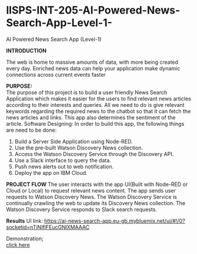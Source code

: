 # llSPS-INT-205-AI-Powered-News-Search-App-Level-1-
AI Powered News Search App (Level-1)

**INTRODUCTION**

The web is home to massive amounts of data, with more being created every day.
Enriched news data can help your application make dynamic connections across current events faster

 **PURPOSE:**  
The purpose of this project is to build a user friendly News Search Application which makes it easier for the users to find relevant news articles according to their interests and queries. All we need to do is give relevant keywords regarding the required news to the chatbot so that it can fetch the news articles and links.  This app also determines the sentiment of the article.
Software Designing:
In order to build this app, the following things are need to be done:
1. Build a Server Side Application using Node-RED.
2. Use the pre-built Watson Discovery News collection.
3. Access the Watson Discovery Service through the Discovery API.
4. Use a Slack interface to query the data.
5. Push news alerts out to web notification.
6. Deploy the app on IBM Cloud.

**PROJECT FLOW**
The user interacts with the app UI(Built with Node-RED or Cloud or Local) to request relevant news content.
The app sends user requests to Watson Discovery News.
The Watson Discovery Service is continually crawling the web to update its Discovery News collection.
The Watson Discovery Service responds to Slack search requests.

**Results**
UI link: https://ai-news-search-app.eu-gb.mybluemix.net/ui/#!/0?socketid=nTiNIflFEucGNlXMAAAC


Demonstration;  
[click here](https://github.com/SmartPracticeschool/llSPS-INT-205-AI-Powered-News-Search-App-Level-1-/blob/master/Project%20demonstration%20%26%20feedback.mp4)

